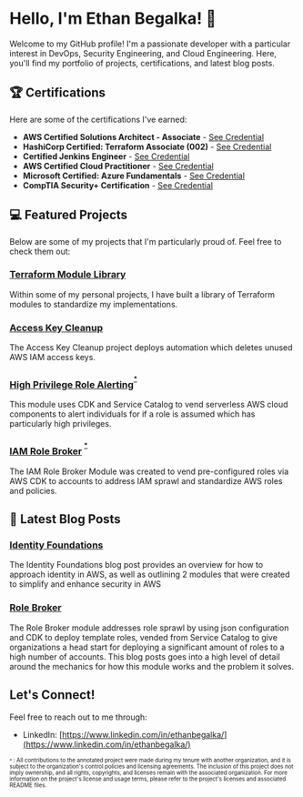 # Hello, I'm Ethan Begalka! 👋

Welcome to my GitHub profile! I'm a passionate developer with a particular interest in DevOps, Security Engineering, and Cloud Engineering. Here, you'll find my portfolio of projects, certifications, and latest blog posts.

## 🏆 Certifications
Here are some of the certifications I've earned:

- **AWS Certified Solutions Architect - Associate** - [See Credential](https://www.credly.com/earner/earned/badge/98ed44da-db60-4d89-b0eb-66d2f07c5c05)
- **HashiCorp Certified: Terraform Associate (002)** - [See Credential](https://www.credly.com/earner/earned/badge/330952de-e5ee-4d35-a26c-93789f3fc121)
- **Certified Jenkins Engineer** - [See Credential](https://certificates.cloudbees.com/7dd46433-dedf-477a-8248-c972ef1dd1bc#gs.4zaq7n)
- **AWS Certified Cloud Practitioner** - [See Credential](https://www.credly.com/earner/earned/badge/17ce7a66-0632-4792-8449-ea311588d959)
- **Microsoft Certified: Azure Fundamentals** - [See Credential](https://www.credly.com/earner/earned/badge/e9489b39-a15d-40f0-9394-15f4d5aec5e6)
- **CompTIA Security+ Certification** - [See Credential](https://www.credly.com/earner/earned/badge/f2e72de6-031d-43cf-a70c-3ed8c826ef19)

## 💻 Featured Projects
Below are some of my projects that I'm particularly proud of. Feel free to check them out:

### [Terraform Module Library](https://github.com/ethanbegalka/EthanBegalkaTerraformModuleLibrary)
Within some of my personal projects, I have built a library of Terraform modules to standardize my implementations.

### [Access Key Cleanup](https://github.com/ethanbegalka/AccessKeyCleanup)
The Access Key Cleanup project deploys automation which deletes unused AWS IAM access keys.

### [High Privilege Role Alerting](https://github.com/VerticalRelevance/IdentityFoundations-Blueprint/tree/main/HighPrivilegeRoleAlerting)<sup><sup>[*](#annotation1)</a></sup></sup>
This module uses CDK and Service Catalog to vend serverless AWS cloud components to alert individuals for if a role is assumed which has particularly high privileges.

### [IAM Role Broker](https://github.com/VerticalRelevance/IdentityFoundations-Blueprint/tree/main/IAMRoleBroker) <sup><sup>[*](#annotation1)</a></sup></sup>
The IAM Role Broker Module was created to vend pre-configured roles via AWS CDK to accounts to address IAM sprawl and standardize AWS roles and policies.

## 📝 Latest Blog Posts
### [Identity Foundations](https://www.verticalrelevance.com/solution-spotlight-identity-foundations/)
The Identity Foundations blog post provides an overview for how to approach identity in AWS, as well as outlining 2 modules that were created to simplify and enhance security in AWS
### [Role Broker](https://www.verticalrelevance.com/module-spotlight-role-broker/)
The Role Broker module addresses role sprawl by using json configuration and CDK to deploy template roles, vended from Service Catalog to give organizations a head start for deploying a significant amount of roles to a high number of accounts. This blog posts goes into a high level of detail around the mechanics for how this module works and the problem it solves.


## Let's Connect!
Feel free to reach out to me through:
- LinkedIn: [https://www.linkedin.com/in/ethanbegalka/](https://www.linkedin.com/in/ethanbegalka/)

<sub><sub><a name="annotation1" style="font-size: smaller;">*</a> : All contributions to the annotated project were made during my tenure with another organization, and it is subject to the organization's control policies and licensing agreements. The inclusion of this project does not imply ownership, and all rights, copyrights, and licenses remain with the associated organization. For more information on the project's license and usage terms, please refer to the project's licenses and associated README files.</sub></sub>
